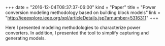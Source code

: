+++
date = "2016-12-04T08:37:37-06:00"
kind = "Paper"
title = "Power conversion modeling methodology based on building block models"
link = "http://ieeexplore.ieee.org/xpl/articleDetails.jsp?arnumber=5316311"
+++

Here I presented modeling methodologies to characterize power converters. In addition, I presented the tool to simplify capturing and generating models.

<!--more-->


